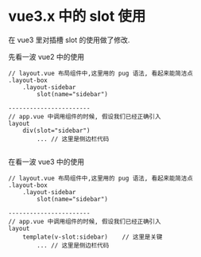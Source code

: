 # vue3.x  中的 slot 使用





在 vue3 里对插槽 slot 的使用做了修改.

先看一波 vue2 中的使用

```
// layout.vue 布局组件中,这里用的 pug 语法, 看起来能简洁点
.layout-box
	.layout-sidebar
		slot(name="sidebar")
		
-----------------------
// app.vue 中调用组件的时候, 假设我们已经正确引入
layout
	div(slot="sidebar")	
		... // 这里是侧边栏代码
	
```



在看一波 vue3 中的使用

```
// layout.vue 布局组件中,这里用的 pug 语法, 看起来能简洁点
.layout-box
	.layout-sidebar
		slot(name="sidebar")
		
-----------------------
// app.vue 中调用组件的时候, 假设我们已经正确引入
layout
	template(v-slot:sidebar)    // 这里是关键	
		... // 这里是侧边栏代码
```

